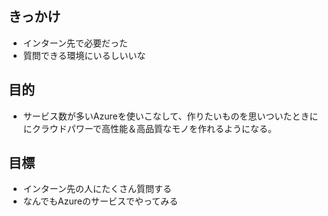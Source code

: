 ## きっかけ
- インターン先で必要だった
- 質問できる環境にいるしいいな

## 目的
- サービス数が多いAzureを使いこなして、作りたいものを思いついたときににクラウドパワーで高性能＆高品質なモノを作れるようになる。

## 目標
- インターン先の人にたくさん質問する
- なんでもAzureのサービスでやってみる
